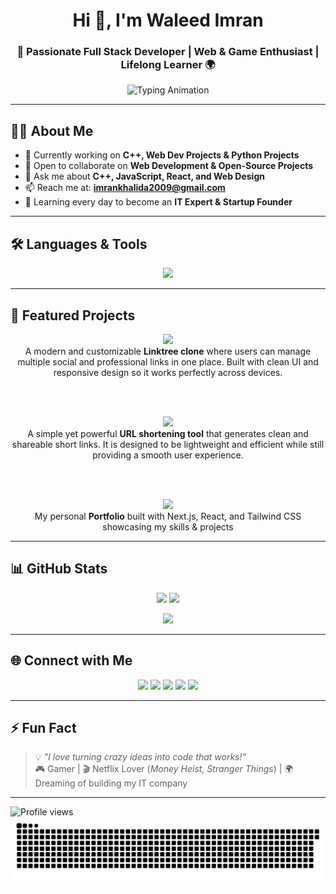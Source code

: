 <!-- Intro -->
<h1 align="center">Hi 👋, I'm Waleed Imran</h1>
<h3 align="center">🚀 Passionate Full Stack Developer | Web & Game Enthusiast | Lifelong Learner 🌍</h3>

<p align="center">
  <img src="https://readme-typing-svg.herokuapp.com?font=Fira+Code&size=22&pause=1000&color=36BCF7&center=true&vCenter=true&width=500&lines=Full+Stack+Developer;Web+and+Game+Enthusiast;Lifelong+Learner+%F0%9F%8C%8D;Turning+Ideas+into+Reality+%E2%9C%A8" alt="Typing Animation" />
</p>

---

## 👨‍💻 About Me
- 🔭 Currently working on **C++, Web Dev Projects & Python Projects**  
- 🤝 Open to collaborate on **Web Development & Open-Source Projects**  
- 💬 Ask me about **C++, JavaScript, React, and Web Design**  
- 📫 Reach me at: **imrankhalida2009@gmail.com**  
- 🌱 Learning every day to become an **IT Expert & Startup Founder**  

---

## 🛠️ Languages & Tools
<p align="center">
  <img src="https://skillicons.dev/icons?i=c,cpp,html,css,js,react,nextjs,nodejs,express,mongodb,tailwind,git&theme=dark" />
</p>

---

## 🚀 Featured Projects

<p align="center">

  <a href="https://github.com/WaleedImran2007/linktree-clone">
    <img src="https://img.shields.io/badge/-🔗%20Linktree%20Clone-0A66C2?style=for-the-badge&logo=github&logoColor=white" />
  </a>  
  <br>
  A modern and customizable <b>Linktree clone</b> where users can manage multiple social and professional links in one place. 
        Built with clean UI and responsive design so it works perfectly across devices. 
</p>
  <br><br>
<p align="center">
  <a href="https://github.com/WaleedImran2007/url-shortener">
    <img src="https://img.shields.io/badge/-✂️%20URL%20Shortener-0A66C2?style=for-the-badge&logo=github&logoColor=white" />
  </a>  
  <br>
  A simple yet powerful <b>URL shortening tool</b> that generates 
        clean and shareable short links. It is designed to be lightweight and efficient while still providing a smooth user experience.  

</p>

  <br><br>

<p align="center">
  <a href="https://github.com/WaleedImran2007/portfolio">
    <img src="https://img.shields.io/badge/-🌐%20Portfolio%20Website-0A66C2?style=for-the-badge&logo=vercel&logoColor=white" />
  </a>  
  <br>
  My personal <b>Portfolio</b> built with Next.js, React, and Tailwind CSS showcasing my skills & projects  

</p>


---

## 📊 GitHub Stats
<p align="center">
  <img src="https://github-readme-stats.vercel.app/api?username=waleedimran2007&show_icons=true&theme=tokyonight&count_private=true" height="165" />
  <img src="https://github-readme-stats.vercel.app/api/top-langs?username=waleedimran2007&layout=compact&theme=tokyonight" height="165" />
</p>

<p align="center">
  <img src="https://github-readme-streak-stats.herokuapp.com/?user=waleedimran2007&theme=tokyonight" height="165" />
</p>

---

## 🌐 Connect with Me
<p align="center">
  <a href="mailto:imrankhalida2009@gmail.com"><img src="https://img.shields.io/badge/-Gmail-EA4335?style=for-the-badge&logo=gmail&logoColor=white" /></a>
  <a href="https://www.linkedin.com/in/waleed-imran-00ba01358/"><img src="https://img.shields.io/badge/-LinkedIn-0077B5?style=for-the-badge&logo=linkedin&logoColor=white" /></a>
  <a href="https://www.instagram.com/prof.waleed08/"><img src="https://img.shields.io/badge/-Instagram-E4405F?style=for-the-badge&logo=instagram&logoColor=white" /></a>
  <a href="https://discord.com/users/986936066848215040"><img src="https://img.shields.io/badge/-Discord-5865F2?style=for-the-badge&logo=discord&logoColor=white" /></a>
  <a href="https://portfolio-nine-inky-76.vercel.app/"><img src="https://img.shields.io/badge/-Portfolio-0A66C2?style=for-the-badge&logo=vercel&logoColor=white" /></a>
</p>

---

## ⚡ Fun Fact
> 💡 *"I love turning crazy ideas into code that works!"*  
> 🎮 Gamer | 🎬 Netflix Lover (*Money Heist, Stranger Things*) | 🌍 Dreaming of building my IT company  

---

![Profile views](https://komarev.com/ghpvc/?username=waleedimran2007&label=Profile%20views&color=36BCF7&style=flat)  
![snake gif](https://github.com/WaleedImran2007/WaleedImran2007/blob/output/github-snake-dark.svg)
